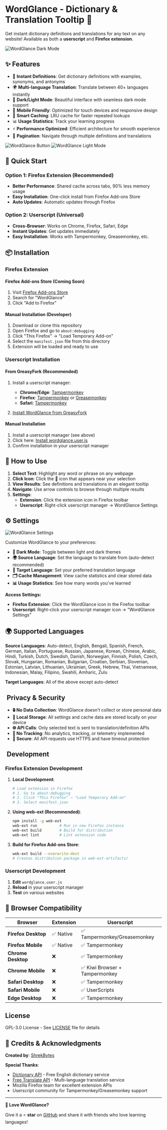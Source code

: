 # WordGlance - Dictionary & Translation Tooltip 📖

Get instant dictionary definitions and translations for any text on any website! Available as both a **userscript** and **Firefox extension**.

![WordGlance Dark Mode](https://github.com/ShrekBytes/WordGlance/raw/main/screenshots/dark.png)

## ✨ Features

- 📖 **Instant Definitions**: Get dictionary definitions with examples, synonyms, and antonyms
- 🌍 **Multi-language Translation**: Translate between 40+ languages instantly  
- 🎨 **Dark/Light Mode**: Beautiful interface with seamless dark mode support
- 📱 **Mobile Friendly**: Optimized for touch devices and responsive design
- 💾 **Smart Caching**: LRU cache for faster repeated lookups
- 📊 **Usage Statistics**: Track your learning progress
- ⚡ **Performance Optimized**: Efficient architecture for smooth experience
- 🔄 **Pagination**: Navigate through multiple definitions and translations

![WordGlance Button](https://github.com/ShrekBytes/WordGlance/raw/main/screenshots/button.png)
![WordGlance Light Mode](https://github.com/ShrekBytes/WordGlance/raw/main/screenshots/light.png)

## 🚀 Quick Start

### Option 1: Firefox Extension (Recommended)
- **Better Performance**: Shared cache across tabs, 90% less memory usage
- **Easy Installation**: One-click install from Firefox Add-ons Store
- **Auto Updates**: Automatic updates through Firefox

### Option 2: Userscript (Universal)
- **Cross-Browser**: Works on Chrome, Firefox, Safari, Edge
- **Instant Updates**: Get updates immediately
- **Easy Installation**: Works with Tampermonkey, Greasemonkey, etc.

## 📦 Installation

### Firefox Extension

#### Firefox Add-ons Store (Coming Soon)
1. Visit [Firefox Add-ons Store](https://addons.mozilla.org) 
2. Search for "WordGlance"
3. Click "Add to Firefox"

#### Manual Installation (Developer)
1. Download or clone this repository
2. Open Firefox and go to `about:debugging`
3. Click "This Firefox" → "Load Temporary Add-on"
4. Select the `manifest.json` file from this directory
5. Extension will be loaded and ready to use

### Userscript Installation

#### From GreasyFork (Recommended)
1. Install a userscript manager:
   - **Chrome/Edge**: [Tampermonkey](https://chrome.google.com/webstore/detail/tampermonkey/dhdgffkkebhmkfjojejmpbldmpobfkfo)
   - **Firefox**: [Tampermonkey](https://addons.mozilla.org/firefox/addon/tampermonkey/) or [Greasemonkey](https://addons.mozilla.org/firefox/addon/greasemonkey/)
   - **Safari**: [Tampermonkey](https://apps.apple.com/app/tampermonkey/id1482490089)

2. [Install WordGlance from GreasyFork](https://greasyfork.org/scripts/wordglance)

#### Manual Installation
1. Install a userscript manager (see above)
2. Click here: [Install wordglance.user.js](https://github.com/ShrekBytes/WordGlance/raw/main/wordglance.user.js)
3. Confirm installation in your userscript manager

## 🎯 How to Use

1. **Select Text**: Highlight any word or phrase on any webpage
2. **Click Icon**: Click the 📖 icon that appears near your selection
3. **View Results**: See definitions and translations in an elegant tooltip
4. **Navigate**: Use arrow controls to browse through multiple results
5. **Settings**: 
   - **Extension**: Click the extension icon in Firefox toolbar
   - **Userscript**: Right-click userscript manager → WordGlance Settings

## ⚙️ Settings

![WordGlance Settings](https://github.com/ShrekBytes/WordGlance/raw/main/screenshots/settings_light.png)

Customize WordGlance to your preferences:

- **🌙 Dark Mode**: Toggle between light and dark themes
- **🌍 Source Language**: Set the language to translate from (auto-detect recommended)
- **🎯 Target Language**: Set your preferred translation language  
- **🗂️ Cache Management**: View cache statistics and clear stored data
- **📊 Usage Statistics**: See how many words you've learned

**Access Settings:**
- **Firefox Extension**: Click the WordGlance icon in the Firefox toolbar
- **Userscript**: Right-click your userscript manager icon → "WordGlance Settings"

## 🌍 Supported Languages

**Source Languages**: Auto-detect, English, Bengali, Spanish, French, German, Italian, Portuguese, Russian, Japanese, Korean, Chinese, Arabic, Hindi, Turkish, Dutch, Swedish, Danish, Norwegian, Finnish, Polish, Czech, Slovak, Hungarian, Romanian, Bulgarian, Croatian, Serbian, Slovenian, Estonian, Latvian, Lithuanian, Ukrainian, Greek, Hebrew, Thai, Vietnamese, Indonesian, Malay, Filipino, Swahili, Amharic, Zulu

**Target Languages**: All of the above except auto-detect

## ️ Privacy & Security

- **🔒 No Data Collection**: WordGlance doesn't collect or store personal data
- **💾 Local Storage**: All settings and cache data are stored locally on your device
- **🌐 API Calls**: Only selected text is sent to translation/definition APIs
- **🚫 No Tracking**: No analytics, tracking, or telemetry implemented
- **🔐 Secure**: All API requests use HTTPS and have timeout protection

## ️ Development

### Firefox Extension Development

1. **Local Development**:
   ```bash
   # Load extension in Firefox
   # 1. Go to about:debugging
   # 2. Click "This Firefox" → "Load Temporary Add-on"
   # 3. Select manifest.json
   ```

2. **Using web-ext (Recommended)**:
   ```bash
   npm install -g web-ext
   web-ext run          # Run in new Firefox instance
   web-ext build        # Build for distribution
   web-ext lint         # Lint extension code
   ```

3. **Build for Firefox Add-ons Store**:
   ```bash
   web-ext build --overwrite-dest
   # Creates distribution package in web-ext-artifacts/
   ```

### Userscript Development

1. **Edit** `wordglance.user.js`
2. **Reload** in your userscript manager
3. **Test** on various websites

## 🎯 Browser Compatibility

| Browser | Extension | Userscript |
|---------|-----------|------------|
| **Firefox Desktop** | ✅ Native | ✅ Tampermonkey/Greasemonkey |
| **Firefox Mobile** | ✅ Native | ✅ Tampermonkey |
| **Chrome Desktop** | ❌ | ✅ Tampermonkey |
| **Chrome Mobile** | ❌ | ✅ Kiwi Browser + Tampermonkey |
| **Safari Desktop** | ❌ | ✅ Tampermonkey |
| **Safari Mobile** | ❌ | ✅ UserScripts |
| **Edge Desktop** | ❌ | ✅ Tampermonkey |

##  License

GPL-3.0 License - See [LICENSE](LICENSE) file for details

## 🙏 Credits & Acknowledgments

**Created by**: [ShrekBytes](https://github.com/ShrekBytes) 

**Special Thanks**:
- [Dictionary API](https://dictionaryapi.dev/) - Free English dictionary service
- [Free Translate API](https://ftapi.pythonanywhere.com/) - Multi-language translation service
- Mozilla Firefox team for excellent extension APIs
- Userscript community for Tampermonkey/Greasemonkey support

---

**💖 Love WordGlance?** 

Give it a ⭐ **star** on [GitHub](https://github.com/ShrekBytes/WordGlance) and share it with friends who love learning languages!
